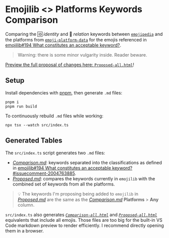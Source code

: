 # Emojilib <> Platforms Keywords Comparison

Comparing the 🆔 _identity_ and 🔗 _relation_ keywords between [`emojipedia`](https://github.com/JoshuaKGoldberg/emojipedia) and the platforms from [`emoji-platform-data`](https://github.com/JoshuaKGoldberg/emoji-platform-data) for the emojis referenced in [emojilib#194 What constitutes an acceptable keyword?](https://github.com/muan/emojilib/issues/194).

> Warning: there is some minor vulgarity inside.
> Reader beware.

[Preview the full proposal of changes here: `Proposed-all.html`](https://html-preview.github.io/?url=https://github.com/JoshuaKGoldberg/repros/blob/emojilib-platforms-keywords-comparison/Proposed-all.html)!

## Setup

Install dependencies with [pnpm](https://pnpm.io), then generate `.md` files:

```shell
pnpm i
pnpm run build
```

To continuously rebuild `.md` files while working:

```shell
npx tsx --watch src/index.ts
```

## Generated Tables

The `src/index.ts` script generates two `.md` files:

- _[Comparison.md](./Comparison.md)_: keywords separated into the classifications as defined in [emojilib#194 What constitutes an acceptable keyword? #issuecomment-2004763885](https://github.com/muan/emojilib/issues/194#issuecomment-2004763885).
- _[Proposed.md](./Proposed.md)_: compares the keywords currently in `emojilib` with the combined set of keywords from all the platforms.

> 💡 The keywords I'm proposing being added to `emojilib` in _[Proposed.md](./Proposed.md)_ are the same as the _[Comparison.md](./Comparison.md)_ **Platforms** > **Any** column.

`src/index.ts` also generates _[`Comparison-all.html`](./Comparison-all.html)_ and _[`Proposed-all.html`](./Proposed-all.html)_ equivalents that include all emojis.
Those files are too big for the built-in VS Code markdown preview to render efficiently.
I recommend directly opening them in a browser.
